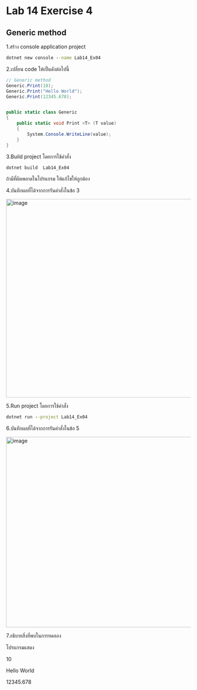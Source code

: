 # Lab 14 Exercise 4

## Generic method

1.สร้าง console application project

```cmd
dotnet new console --name Lab14_Ex04
```

2.เปลี่ยน code ให้เป็นดังต่อไปนี้

```cs
// Generic method
Generic.Print(10);
Generic.Print("Hello World");
Generic.Print(12345.678);


public static class Generic
{
    public static void Print <T> (T value)
    {
        System.Console.WriteLine(value);
    }   
}
```

3.Build project โดยการใช้คำสั่ง

```cmd
dotnet build  Lab14_Ex04
```

ถ้ามีที่ผิดพลาดในโปรแกรม ให้แก้ไขให้ถูกต้อง

4.บันทึกผลที่ได้จากการรันคำสั่งในข้อ 3


<img width="540" alt="image" src="https://github.com/chatladawongkanyon/03376836-OOP-2566-Lab-14/assets/144195963/346dee28-d5b8-4522-958d-3a25a62636d3">

5.Run project โดยการใช้คำสั่ง

```cmd
dotnet run --project Lab14_Ex04
```

6.บันทึกผลที่ได้จากการรันคำสั่งในข้อ 5

<img width="518" alt="image" src="https://github.com/chatladawongkanyon/03376836-OOP-2566-Lab-14/assets/144195963/f3a53d9c-6664-427c-bded-8bb5bb140917">

7.อธิบายสิ่งที่พบในการทดลอง

โปรแกรมแสดง

10

Hello World

12345.678
